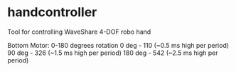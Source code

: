 # handcontroller
Tool for controlling WaveShare 4-DOF robo hand

Bottom Motor:
0-180 degrees rotation
0   deg - 110 (~0.5 ms high per period)
90  deg - 326 (~1.5 ms high per period)
180 deg - 542 (~2.5 ms high per period)